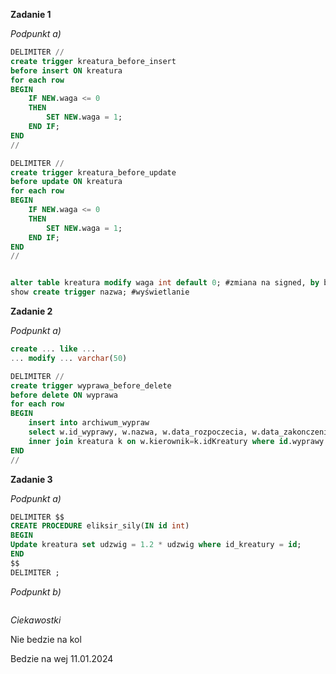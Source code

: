 **Zadanie 1**

*Podpunkt a)*
```sql
DELIMITER //
create trigger kreatura_before_insert
before insert ON kreatura
for each row
BEGIN
	IF NEW.waga <= 0
    THEN
		SET NEW.waga = 1;
	END IF;
END
//

DELIMITER //
create trigger kreatura_before_update
before update ON kreatura
for each row
BEGIN
	IF NEW.waga <= 0
    THEN
		SET NEW.waga = 1;
	END IF;
END
//


alter table kreatura modify waga int default 0; #zmiana na signed, by błędów nie było
show create trigger nazwa; #wyświetlanie

```

**Zadanie 2**

*Podpunkt a)*
```sql
create ... like ...
... modify ... varchar(50)

DELIMITER //
create trigger wyprawa_before_delete
before delete ON wyprawa 
for each row
BEGIN
	insert into archiwum_wypraw 
	select w.id_wyprawy, w.nazwa, w.data_rozpoczecia, w.data_zakonczenia, k.nazwa from wyprawa w
	inner join kreatura k on w.kierownik=k.idKreatury where id.wyprawy = old.id_wyprawy;
END
//
```

**Zadanie 3**

*Podpunkt a)*
```sql
DELIMITER $$
CREATE PROCEDURE eliksir_sily(IN id int)
BEGIN
Update kreatura set udzwig = 1.2 * udzwig where id_kreatury = id;
END
$$
DELIMITER ;
```

*Podpunkt b)*
```sql

```

*Ciekawostki*

Nie bedzie na  kol

Bedzie na wej 11.01.2024
